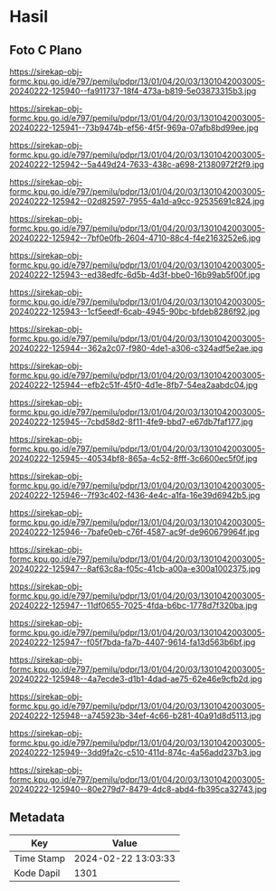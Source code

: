 # Hasil

## Foto C Plano

https://sirekap-obj-formc.kpu.go.id/e797/pemilu/pdpr/13/01/04/20/03/1301042003005-20240222-125940--fa911737-18f4-473a-b819-5e03873315b3.jpg

https://sirekap-obj-formc.kpu.go.id/e797/pemilu/pdpr/13/01/04/20/03/1301042003005-20240222-125941--73b9474b-ef56-4f5f-969a-07afb8bd99ee.jpg

https://sirekap-obj-formc.kpu.go.id/e797/pemilu/pdpr/13/01/04/20/03/1301042003005-20240222-125942--5a449d24-7633-438c-a698-21380972f2f9.jpg

https://sirekap-obj-formc.kpu.go.id/e797/pemilu/pdpr/13/01/04/20/03/1301042003005-20240222-125942--02d82597-7955-4a1d-a9cc-92535691c824.jpg

https://sirekap-obj-formc.kpu.go.id/e797/pemilu/pdpr/13/01/04/20/03/1301042003005-20240222-125942--7bf0e0fb-2604-4710-88c4-f4e2163252e6.jpg

https://sirekap-obj-formc.kpu.go.id/e797/pemilu/pdpr/13/01/04/20/03/1301042003005-20240222-125943--ed38edfc-6d5b-4d3f-bbe0-16b99ab5f00f.jpg

https://sirekap-obj-formc.kpu.go.id/e797/pemilu/pdpr/13/01/04/20/03/1301042003005-20240222-125943--1cf5eedf-6cab-4945-90bc-bfdeb8286f92.jpg

https://sirekap-obj-formc.kpu.go.id/e797/pemilu/pdpr/13/01/04/20/03/1301042003005-20240222-125944--362a2c07-f980-4de1-a306-c324adf5e2ae.jpg

https://sirekap-obj-formc.kpu.go.id/e797/pemilu/pdpr/13/01/04/20/03/1301042003005-20240222-125944--efb2c51f-45f0-4d1e-8fb7-54ea2aabdc04.jpg

https://sirekap-obj-formc.kpu.go.id/e797/pemilu/pdpr/13/01/04/20/03/1301042003005-20240222-125945--7cbd58d2-8f11-4fe9-bbd7-e67db7faf177.jpg

https://sirekap-obj-formc.kpu.go.id/e797/pemilu/pdpr/13/01/04/20/03/1301042003005-20240222-125945--40534bf8-865a-4c52-8fff-3c6600ec5f0f.jpg

https://sirekap-obj-formc.kpu.go.id/e797/pemilu/pdpr/13/01/04/20/03/1301042003005-20240222-125946--7f93c402-f436-4e4c-a1fa-16e39d6942b5.jpg

https://sirekap-obj-formc.kpu.go.id/e797/pemilu/pdpr/13/01/04/20/03/1301042003005-20240222-125946--7bafe0eb-c76f-4587-ac9f-de960679964f.jpg

https://sirekap-obj-formc.kpu.go.id/e797/pemilu/pdpr/13/01/04/20/03/1301042003005-20240222-125947--8af63c8a-f05c-41cb-a00a-e300a1002375.jpg

https://sirekap-obj-formc.kpu.go.id/e797/pemilu/pdpr/13/01/04/20/03/1301042003005-20240222-125947--11df0655-7025-4fda-b6bc-1778d7f320ba.jpg

https://sirekap-obj-formc.kpu.go.id/e797/pemilu/pdpr/13/01/04/20/03/1301042003005-20240222-125947--f05f7bda-fa7b-4407-9614-fa13d563b6bf.jpg

https://sirekap-obj-formc.kpu.go.id/e797/pemilu/pdpr/13/01/04/20/03/1301042003005-20240222-125948--4a7ecde3-d1b1-4dad-ae75-62e46e9cfb2d.jpg

https://sirekap-obj-formc.kpu.go.id/e797/pemilu/pdpr/13/01/04/20/03/1301042003005-20240222-125948--a745923b-34ef-4c66-b281-40a91d8d5113.jpg

https://sirekap-obj-formc.kpu.go.id/e797/pemilu/pdpr/13/01/04/20/03/1301042003005-20240222-125949--3dd9fa2c-c510-411d-874c-4a56add237b3.jpg

https://sirekap-obj-formc.kpu.go.id/e797/pemilu/pdpr/13/01/04/20/03/1301042003005-20240222-125940--80e279d7-8479-4dc8-abd4-fb395ca32743.jpg


## Metadata

| Key        | Value               |
| ---------- | ------------------- |
| Time Stamp | 2024-02-22 13:03:33 |
| Kode Dapil | 1301                |



